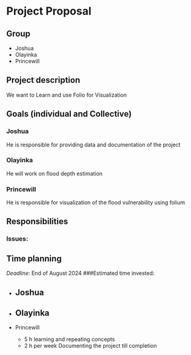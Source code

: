 # Project Proposal

## Group
 - Joshua 
 - Olayinka
 - Princewill

## Project description
We want to Learn and use Folio for Visualization
## Goals (individual and Collective)

### Joshua
He is responsible for providing data and documentation of the project

### Olayinka
He will work on flood depth estimation

### Princewill
He is responsible for visualization of the flood vulnerability using folium

## Responsibilities  

### Issues:


## Time planning
*Deadline*: End of August 2024
###Estimated time invested:
- Joshua
  - 
   
- Olayinka
  - 
 
- Princewill
  - 5 h learning and repeating concepts
  - 2 h per week Documenting the project till completion
   
